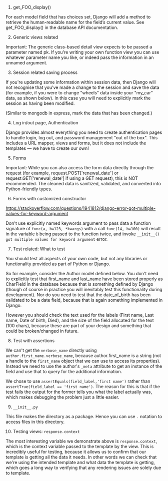 1. get_FOO_display()

For each model field that has choices set, Django will add a method to retrieve the human-readable name for the field’s current value. See get_FOO_display() in the database API documentation.

2. Generic views related

Important: The generic class-based detail view expects to be passed a parameter named pk. If you're writing your own function view you can use whatever parameter name you like, or indeed pass the information in an unnamed argument.

3. Session related saving process

If you're updating some information within session data, then Django will not recognise that you've made a change to the session and save the data (for example, if you were to change "wheels" data inside your "my_car" data, as shown below). In this case you will need to explicitly mark the session as having been modified.
 
(Similar to mongodb in express, mark the data that has been changed.)

4. Log in/out page, Authentication

Django provides almost everything you need to create authentication pages to handle login, log out, and password management "out of the box". This includes a URL mapper, views and forms, but it does not include the templates — we have to create our own!

5. Forms

Important: While you can also access the form data directly through the request (for example, request.POST['renewal_date'] or request.GET['renewal_date'] if using a GET request), this is NOT recommended. The cleaned data is sanitized, validated, and converted into Python-friendly types.

6. Forms with customized constructor

https://stackoverflow.com/questions/1941812/django-error-got-multiple-values-for-keyword-argument

Don't use explicitly named keywords argument to pass data
a function signature of `func(a, b=123, *kwargs)` with a call `func(14, b=100)` will result in the variable `b` being passed to the function twice, and invoke `__init__() got multiple values for keyword argument` error.

7. Test related: What to test

You should test all aspects of your own code, but not any libraries or functionality provided as part of Python or Django.

So for example, consider the Author model defined below. You don't need to explicitly test that first_name and last_name have been stored properly as CharField in the database because that is something defined by Django (though of course in practice you will inevitably test this functionality during development). Nor do you need to test that the date_of_birth has been validated to be a date field, because that is again something implemented in Django.

However you should check the text used for the labels (First name, Last name, Date of birth, Died), and the size of the field allocated for the text (100 chars), because these are part of your design and something that could be broken/changed in future.

8. Test with assertions

We can't get the `verbose_name` directly using `author.first_name.verbose_name`, because author.first_name is a string (not a handle to the `first_name` object that we can use to access its properties). Instead we need to use the author's `_meta` attribute to get an instance of the field and use that to query for the additional information.

We chose to use `assertEquals(field_label,'first name')` rather than `assertTrue(field_label == 'first name')`. The reason for this is that if the test fails the output for the former tells you what the label actually was, which makes debugging the problem just a little easier.

9. `__init__.py`

This file makes the directory as a package. Hence you can use `.` notation to access files in this directory.

10. Testing views: `response.context`

The most interesting variable we demonstrate above is `response.context`, which is the context variable passed to the template by the view. This is incredibly useful for testing, because it allows us to confirm that our template is getting all the data it needs. In other words we can check that we're using the intended template and what data the template is getting, which goes a long way to verifying that any rendering issues are solely due to template.
